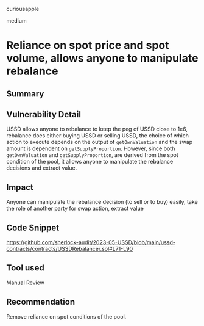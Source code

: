 curiousapple

medium

# Reliance on spot price and spot volume, allows anyone to manipulate rebalance

## Summary

## Vulnerability Detail
USSD allows anyone to rebalance to keep the peg of USSD close to 1e6, 
rebalance does either buying USSD or selling USSD, the choice of which action to execute depends on the output of `getOwnValuation` and the swap amount is dependent on `getSupplyProportion`.
However, since both `getOwnValuation` and `getSupplyProportion`, are derived from the spot condition of the pool, it allows anyone to manipulate the rebalance decisions and extract value.

## Impact
Anyone can manipulate the rebalance decision (to sell or to buy) easily, take the role of another party for swap action, extract value

## Code Snippet
https://github.com/sherlock-audit/2023-05-USSD/blob/main/ussd-contracts/contracts/USSDRebalancer.sol#L71-L90

## Tool used

Manual Review

## Recommendation
Remove reliance on spot conditions of the pool.